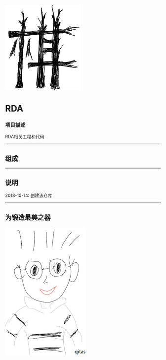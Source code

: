 ﻿[![sites](qitas/Qi.png)](http://www.qitas.cn)

# RDA

### 项目描述

RDA相关工程和代码

---

## 组成



---
## 说明

2018-10-14: 创建该仓库

---
## 为锻造最美之器
[![sites](qitas/qitas.png)](http://www.qitas.cn)
